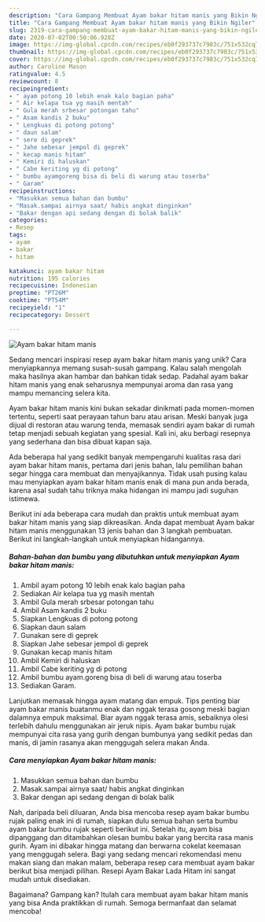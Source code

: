 ```yaml
---
description: "Cara Gampang Membuat Ayam bakar hitam manis yang Bikin Ngiler"
title: "Cara Gampang Membuat Ayam bakar hitam manis yang Bikin Ngiler"
slug: 2319-cara-gampang-membuat-ayam-bakar-hitam-manis-yang-bikin-ngiler
date: 2020-07-02T00:50:06.928Z
image: https://img-global.cpcdn.com/recipes/eb0f293737c7983c/751x532cq70/ayam-bakar-hitam-manis-foto-resep-utama.jpg
thumbnail: https://img-global.cpcdn.com/recipes/eb0f293737c7983c/751x532cq70/ayam-bakar-hitam-manis-foto-resep-utama.jpg
cover: https://img-global.cpcdn.com/recipes/eb0f293737c7983c/751x532cq70/ayam-bakar-hitam-manis-foto-resep-utama.jpg
author: Caroline Mason
ratingvalue: 4.5
reviewcount: 8
recipeingredient:
- " ayam potong 10 lebih enak kalo bagian paha"
- " Air kelapa tua yg masih mentah"
- " Gula merah srbesar potongan tahu"
- " Asam kandis 2 buku"
- " Lengkuas di potong potong"
- " daun salam"
- " sere di geprek"
- " Jahe sebesar jempol di geprek"
- " kecap manis hitam"
- " Kemiri di haluskan"
- " Cabe keriting yg di potong"
- " bumbu ayamgoreng bisa di beli di warung atau toserba"
- " Garam"
recipeinstructions:
- "Masukkan semua bahan dan bumbu"
- "Masak.sampai airnya saat/ habis angkat dinginkan"
- "Bakar dengan api sedang dengan di bolak balik"
categories:
- Resep
tags:
- ayam
- bakar
- hitam

katakunci: ayam bakar hitam 
nutrition: 195 calories
recipecuisine: Indonesian
preptime: "PT26M"
cooktime: "PT54M"
recipeyield: "1"
recipecategory: Dessert

---
```



![Ayam bakar hitam manis](https://img-global.cpcdn.com/recipes/eb0f293737c7983c/751x532cq70/ayam-bakar-hitam-manis-foto-resep-utama.jpg)

Sedang mencari inspirasi resep ayam bakar hitam manis yang unik? Cara menyiapkannya memang susah-susah gampang. Kalau salah mengolah maka hasilnya akan hambar dan bahkan tidak sedap. Padahal ayam bakar hitam manis yang enak seharusnya mempunyai aroma dan rasa yang mampu memancing selera kita.

Ayam bakar hitam manis kini bukan sekadar dinikmati pada momen-momen tertentu, seperti saat perayaan tahun baru atau arisan. Meski banyak juga dijual di restoran atau warung tenda, memasak sendiri ayam bakar di rumah tetap menjadi sebuah kegiatan yang spesial. Kali ini, aku berbagi resepnya yang sederhana dan bisa dibuat kapan saja.

Ada beberapa hal yang sedikit banyak mempengaruhi kualitas rasa dari ayam bakar hitam manis, pertama dari jenis bahan, lalu pemilihan bahan segar hingga cara membuat dan menyajikannya. Tidak usah pusing kalau mau menyiapkan ayam bakar hitam manis enak di mana pun anda berada, karena asal sudah tahu triknya maka hidangan ini mampu jadi suguhan istimewa.


Berikut ini ada beberapa cara mudah dan praktis untuk membuat ayam bakar hitam manis yang siap dikreasikan. Anda dapat membuat Ayam bakar hitam manis menggunakan 13 jenis bahan dan 3 langkah pembuatan. Berikut ini langkah-langkah untuk menyiapkan hidangannya.

<!--inarticleads1-->

##### Bahan-bahan dan bumbu yang dibutuhkan untuk menyiapkan Ayam bakar hitam manis:

1. Ambil  ayam potong 10 lebih enak kalo bagian paha
1. Sediakan  Air kelapa tua yg masih mentah
1. Ambil  Gula merah srbesar potongan tahu
1. Ambil  Asam kandis 2 buku
1. Siapkan  Lengkuas di potong potong
1. Siapkan  daun salam
1. Gunakan  sere di geprek
1. Siapkan  Jahe sebesar jempol di geprek
1. Gunakan  kecap manis hitam
1. Ambil  Kemiri di haluskan
1. Ambil  Cabe keriting yg di potong
1. Ambil  bumbu ayam.goreng bisa di beli di warung atau toserba
1. Sediakan  Garam.


Lanjutkan memasak hingga ayam matang dan empuk. Tips penting biar ayam bakar manis buatanmu enak dan nggak terasa gosong meski bagian dalamnya empuk maksimal. Biar ayam nggak terasa amis, sebaiknya olesi terlebih dahulu menggunakan air jeruk nipis. Ayam bakar bumbu rujak mempunyai cita rasa yang gurih dengan bumbunya yang sedikit pedas dan manis, di jamin rasanya akan menggugah selera makan Anda. 

<!--inarticleads2-->

##### Cara menyiapkan Ayam bakar hitam manis:

1. Masukkan semua bahan dan bumbu
1. Masak.sampai airnya saat/ habis angkat dinginkan
1. Bakar dengan api sedang dengan di bolak balik


Nah, daripada beli diluaran, Anda bisa mencoba resep ayam bakar bumbu rujak paling enak ini di rumah, siapkan dulu semua bahan serta bumbu ayam bakar bumbu rujak seperti berikut ini. Setelah itu, ayam bisa dipanggang dan ditambahkan olesan bumbu bakar yang bercita rasa manis gurih. Ayam ini dibakar hingga matang dan berwarna cokelat keemasan yang menggugah selera. Bagi yang sedang mencari rekomendasi menu makan siang dan makan malam, beberapa resep cara membuat ayam bakar berikut bisa menjadi pilihan. Resepi Ayam Bakar Lada Hitam ini sangat mudah untuk disediakan. 

Bagaimana? Gampang kan? Itulah cara membuat ayam bakar hitam manis yang bisa Anda praktikkan di rumah. Semoga bermanfaat dan selamat mencoba!
